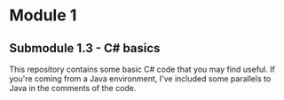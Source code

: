 # Module 1
## Submodule 1.3 - C# basics

This repository contains some basic C# code that you may find useful. If you're coming from a Java environment, I've included some parallels to Java in the comments of the code.
